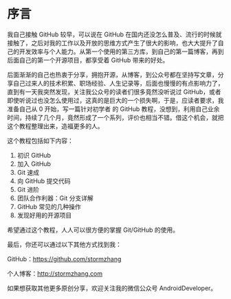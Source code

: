 # 序言

我自己接触 GitHub 较早，可以说在 GitHub 在国内还没怎么普及、流行的时候就接触了，之后对我的工作以及开放的思维方式产生了很大的影响，也大大提升了自己的开发效率与个人能力。从第一个使用的第三方库，到自己的第一篇博客，再到后面自己的第一个开源项目，都享受着 GitHub 带来的好处。

后面渐渐的自己也热衷于分享，拥抱开源，从博客，到公众号都在坚持写文章，分享自己过来人的技术积累、职场经验、人生记录等，后面也慢慢的有点影响力了，直到有一天我突然发现，关注我公众号的读者们很多竟然没听说过 GitHub，或者即使听说过也没怎么使用过，这真的是巨大的一个损失啊，于是，应读者要求，我准备自己从 0 开始，写一篇针对初学者
的 GitHub 教程，没想到，利用自己业余时间，持续了几个月，竟然形成了一个系列，评价也相当不错。借这个机会，就把这个教程整理出来，造福更多的人。

这个教程包括如下内容：

1. 初识 GitHub
2. 加入 GitHub
3. Git 速成
4. 向 GitHub 提交代码
5. Git 进阶
6. 团队合作利器：Git 分支详解
7. GitHub 常见的几种操作
8. 发现好用的开源项目

希望通过这个教程，人人可以很方便的掌握 Git/GitHub 的使用。

最后，你还可以通过以下其他方式找到我：

GitHub：https://github.com/stormzhang

个人博客：http://stormzhang.com

如果想获取其他更多原创分享，欢迎关注我的微信公众号 AndroidDeveloper。